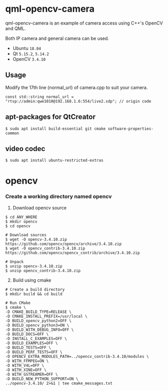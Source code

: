 qml-opencv-camera
============

qml-opencv-camera is an example of camera access using C++'s OpenCV and QML.

Both IP camera and general camera can be used.

  - Ubuntu `18.04`
  - Qt `5.15.2`, `5.14.2`
  - OpenCV `3.4.10`


## Usage
Modify the 17th line (normal_url) of camera.cpp to suit your camera.
```
const std::string normal_url = "rtsp://admin:qwe1010@192.168.1.6:554/live2.sdp"; // origin code
```


## apt-packages for QtCreator
```
$ sudo apt install build-essential git cmake software-properties-common
```

## video codec
```
$ sudo apt install ubuntu-restricted-extras
```

# opencv
### Create a working directory named opencv
1. Download opencv source
```
$ cd ANY_WHERE
$ mkdir opencv
$ cd opencv

# Download sources
$ wget -O opencv-3.4.10.zip https://github.com/opencv/opencv/archive/3.4.10.zip
$ wget -O opencv_contrib-3.4.10.zip https://github.com/opencv/opencv_contrib/archive/3.4.10.zip

# Unpack
$ unzip opencv-3.4.10.zip
$ unzip opencv_contrib-3.4.10.zip
```

2. Build using cmake
```
# Create a build directory
$ mkdir build && cd build

# Run CMake
$ cmake \
-D CMAKE_BUILD_TYPE=RELEASE \
-D CMAKE_INSTALL_PREFIX=/usr/local \
-D BUILD_opencv_python2=OFF \
-D BUILD_opencv_python3=ON \
-D BUILD_WITH_DEBUG_INFO=OFF \
-D BUILD_DOCS=OFF \
-D INSTALL_C_EXAMPLES=OFF \
-D BUILD_EXAMPLES=OFF \
-D BUILD_TESTS=OFF \
-D BUILD_PERF_TESTS=OFF \
-D OPENCV_EXTRA_MODULES_PATH=../opencv_contrib-3.4.10/modules \
-D WITH_FFMPEG=ON \
-D WITH_V4L=OFF \
-D WITH_XINE=OFF \
-D WITH_GSTREAMER=OFF \
-D BUILD_NEW_PYTHON_SUPPORT=ON \
../opencv-3.4.10/ 2>&1 | tee cmake_messages.txt
```
